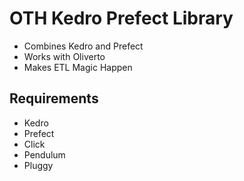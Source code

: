 # OTH Kedro Prefect Library


- Combines Kedro and Prefect
- Works with Oliverto
- Makes ETL Magic Happen

## Requirements

- Kedro
- Prefect
- Click
- Pendulum
- Pluggy
